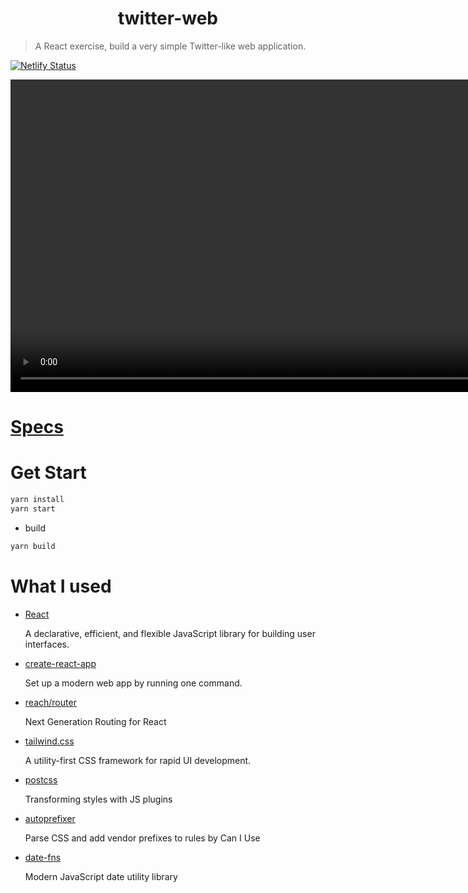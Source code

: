 <h1 align="center">twitter-web </h1>

> A React exercise, build a very simple Twitter-like web application.

[![Netlify Status](https://api.netlify.com/api/v1/badges/aed5adae-8377-45e6-97c5-5dc43c85ab08/deploy-status)](https://app.netlify.com/sites/twitter-web/deploys)

<a href="https://gyazo.com/2b6216eb3b728fd0038f2558f4bd40d9"><video alt="Video from Gyazo" width="1000" autoplay muted loop playsinline controls><source src="https://i.gyazo.com/2b6216eb3b728fd0038f2558f4bd40d9.mp4" type="video/mp4" /></video></a>

# [Specs](./specs.md)

# Get Start

```sh
yarn install
yarn start
```

- build

```sh
yarn build
```

# What I used

- [React](https://github.com/facebook/react)

  A declarative, efficient, and flexible JavaScript library for building user interfaces.

- [create-react-app](https://github.com/facebook/create-react-app)

  Set up a modern web app by running one command.

- [reach/router](https://github.com/reach/router)

  Next Generation Routing for React

- [tailwind.css](https://github.com/tailwindcss/tailwindcss)

  A utility-first CSS framework for rapid UI development.

- [postcss](https://github.com/postcss/postcss)

  Transforming styles with JS plugins

- [autoprefixer](https://github.com/postcss/autoprefixer)

  Parse CSS and add vendor prefixes to rules by Can I Use

- [date-fns](https://github.com/date-fns/date-fns)

  Modern JavaScript date utility library

